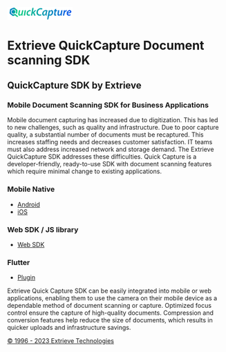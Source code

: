 <img class="img-fluid" src="https://github.com/ExtrieveTechnologies/QuickCapture/blob/main/QuickCapture.png?raw=true" width="30%" alt="img-verification">

# Extrieve QuickCapture Document scanning SDK

## QuickCapture SDK by Extrieve 

### Mobile Document Scanning SDK for Business Applications

Mobile document capturing has increased due to digitization. This has led to new challenges, such as quality and infrastructure. Due to poor capture quality, a substantial number of documents must be recaptured. This increases staffing needs and decreases customer satisfaction. IT teams must also address increased network and storage demand. The Extrieve QuickCapture SDK addresses these difficulties. Quick Capture is a developer-friendly, ready-to-use SDK with document scanning features which require minimal change to existing applications. 

### Mobile Native
- [Android](https://github.com/ExtrieveTechnologies/Mobile-Document-Scanning-SDK-ANDROID)
- [iOS](https://github.com/ExtrieveTechnologies/Mobile-Document-Scanning-SDK-IOS)

### Web SDK / JS library 
- [Web SDK](https://github.com/ExtrieveTechnologies/Web-Document-Scanning-SDK-JS)

### Flutter 
- [Plugin](https://pub.dev/packages/quickcapture)

Extrieve Quick Capture SDK can be easily integrated into mobile or web applications, enabling them to use the camera on their mobile device as a dependable method of document scanning or capture. Optimized focus control ensure the capture of high-quality documents. Compression and conversion features help reduce the size of documents, which results in quicker uploads and infrastructure savings.


[© 1996 - 2023 Extrieve Technologies](https://www.extrieve.com/)

